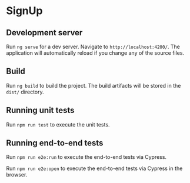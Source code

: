 # SignUp

## Development server

Run `ng serve` for a dev server. Navigate to `http://localhost:4200/`. The application will automatically reload if you change any of the source files.

## Build

Run `ng build` to build the project. The build artifacts will be stored in the `dist/` directory.

## Running unit tests

Run `npm run test` to execute the unit tests.

## Running end-to-end tests

Run `npm run e2e:run` to execute the end-to-end tests via Cypress.

Run `npm run e2e:open` to execute the end-to-end tests via Cypress in the browser.
